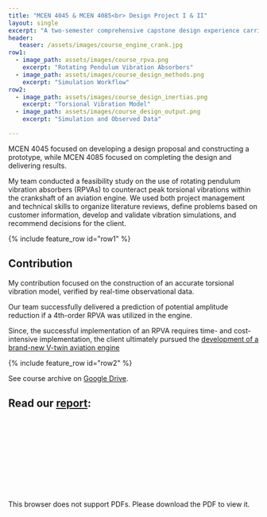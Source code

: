 ```yaml
---
title: "MCEN 4045 & MCEN 4085<br> Design Project I & II"
layout: single
excerpt: "A two-semester comprehensive capstone design experience carried out by a team of three."
header:
   teaser: /assets/images/course_engine_crank.jpg
row1:
  - image_path: assets/images/course_rpva.png
    excerpt: "Rotating Pendulum Vibration Absorbers"
  - image_path: assets/images/course_design_methods.png
    excerpt: "Simulation Workflow"
row2:
  - image_path: assets/images/course_design_inertias.png
    excerpt: "Torsional Vibration Model"
  - image_path: assets/images/course_design_output.png
    excerpt: "Simulation and Observed Data"

---
```


MCEN 4045 focused on developing a design proposal and constructing a prototype, while MCEN 4085 focused on completing the design and delivering results.

My team conducted a feasibility study on the use of rotating pendulum vibration absorbers (RPVAs) to counteract peak torsional vibrations within the crankshaft of an aviation engine. 
We used both project management and technical skills to organize literature reviews, define problems based on customer information, develop and validate vibration simulations, and recommend decisions for the client.

{% include feature_row id="row1" %}

## Contribution
My contribution focused on the construction of an accurate torsional vibration model, verified by  real-time observational data. 

Our team successfully delivered a prediction of potential amplitude reduction if a 4th-order RPVA was utilized in the engine.


Since, the successful implementation of an RPVA requires time- and cost-intensive implementation, the client ultimately pursued the [development of a brand-new V-twin aviation engine](/portfolio/01-spiritengineering)

{% include feature_row id="row2" %}

See course archive on [Google Drive](https://drive.google.com/drive/folders/0Bx-cli2KeHSBM0pfLVF6THNCTXc?resourcekey=0-EesGnlZRS474qXDJ77BMhw&usp=drive_link).

## Read our [report](/assets/Design_Project_Report.pdf):


<object data="/assets/Design_Project_Report.pdf" type="application/pdf" width="700px" height="1000px">
    <embed src="/assets/Design_Project_Report.pdf">
        <p>This browser does not support PDFs. Please download the PDF to view it.</p>
    </embed>
</object>

